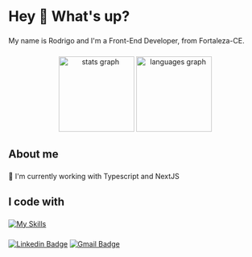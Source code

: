   
<h1 align="left">Hey 👋 What's up?</h1>

###

<p align="left">My name is Rodrigo and I'm a Front-End Developer, from Fortaleza-CE.</p>

###

<div align="center">
  <img src="https://github-readme-stats-sigma-five.vercel.app/api?username=rxdrigocrn&hide_title=false&hide_rank=false&show_icons=true&include_all_commits=true&count_private=true&disable_animations=false&theme=dark&cache_seconds=86400&locale=en&hide_border=false&order=1" height="150" alt="stats graph"  />
  <img src="https://github-readme-stats-sigma-five.vercel.app/api/top-langs?username=rxdrigocrn&locale=en&hide_title=false&layout=compact&card_width=320&langs_count=5&theme=dark&cache_seconds=86400&hide_border=false&order=2" height="150" alt="languages graph"  />
</div>

###

<h2 align="left">About me</h2>

###

<p align="left">🌱 I'm currently working with Typescript and NextJS<br></p>

###

<h2 align="left">I code with</h2>

###

  [![My Skills](https://skillicons.dev/icons?i=js,typescript,html,css,react,bootstrap,tailwind)](https://skillicons.dev)

###

[![Linkedin Badge](https://img.shields.io/badge/-Rodrigo%20Cirino-00875f?style=flat-square&logo=Linkedin&color=blue&link=https://www.linkedin.com/in/rodrigo-cirino/)](https://www.linkedin.com/in/rodrigo-cirino/) 
[![Gmail Badge](https://img.shields.io/badge/-rodrigocirinocl@gmail.com-00875f?style=flat-square&logo=Gmail&color=blue&logoColor=white&link=mailto:rodrigocirinocl@gmail.com)](mailto:rodrigocirinocl@gmail.com)


